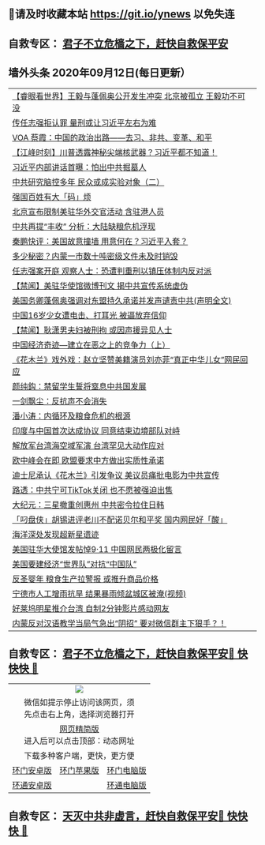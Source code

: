 ## 📩请及时收藏本站 https://git.io/ynews 以免失连</a>
## 自救专区： [君子不立危樯之下，赶快自救保平安 ](https://github.com/pwgy/td/blob/master/README.md)

## 墙外头条 2020年09月12日(每日更新）</a>

 <table>
<tr><td colspan="2" align="left"><a href="https://xdkiug.azureedge.net/?name=c1222618&key=krgexxuardvhjliu&from=gy2">【睿眼看世界】王毅与蓬佩奥公开发生冲突 北京被孤立 王毅功不可没</a></td></tr>
<tr><td colspan="2" align="left"><a href="https://xdkiug.azureedge.net/?name=c1222614&key=krgexxuardvhjliu&from=gy2">传任志强拒认罪 量刑或让习近平左右为难</a></td></tr>
<tr><td colspan="2" align="left"><a href="https://xdkiug.azureedge.net/?name=c1222613&key=krgexxuardvhjliu&from=gy2">VOA 蔡霞：中国的政治出路——去习、非共、变革、和平</a></td></tr>
<tr><td colspan="2" align="left"><a href="https://xdkiug.azureedge.net/?name=c1222617&key=krgexxuardvhjliu&from=gy2">【江峰时刻】川普透露神秘尖端核武器？习近平都不知道！</a></td></tr>
<tr><td colspan="2" align="left"><a href="https://xdkiug.azureedge.net/?name=c1222608&key=krgexxuardvhjliu&from=gy2">习近平内部讲话首曝：怕出中共掘墓人</a></td></tr>
<tr><td colspan="2" align="left"><a href="https://xdkiug.azureedge.net/?name=c1222565&key=krgexxuardvhjliu&from=gy2">中共研究脑控多年 民众或成实验对象（二）</a></td></tr>
<tr><td colspan="2" align="left"><a href="https://xdkiug.azureedge.net/?name=c1222640&key=krgexxuardvhjliu&from=gy2">强国百姓有大「码」烦</a></td></tr>
<tr><td colspan="2" align="left"><a href="https://xdkiug.azureedge.net/?name=c1222562&key=krgexxuardvhjliu&from=gy2">北京宣布限制美驻华外交官活动 含驻港人员</a></td></tr>
<tr><td colspan="2" align="left"><a href="https://xdkiug.azureedge.net/?name=c1222629&key=krgexxuardvhjliu&from=gy2">中共再提“丰收” 分析：大陆缺粮危机浮现</a></td></tr>
<tr><td colspan="2" align="left"><a href="https://xdkiug.azureedge.net/?name=c1222574&key=krgexxuardvhjliu&from=gy2">秦鹏快评：美国故意撞墙 用意何在？习近平入套？</a></td></tr>
<tr><td colspan="2" align="left"><a href="https://xdkiug.azureedge.net/?name=c1222596&key=krgexxuardvhjliu&from=gy2">多少秘密？内蒙一市数十吨密级文件未及时销毁</a></td></tr>
<tr><td colspan="2" align="left"><a href="https://xdkiug.azureedge.net/?name=c1222609&key=krgexxuardvhjliu&from=gy2">任志强案开庭 观察人士：恐遭判重刑以镇压体制内反对派</a></td></tr>
<tr><td colspan="2" align="left"><a href="https://xdkiug.azureedge.net/?name=c1222631&key=krgexxuardvhjliu&from=gy2">【禁闻】美驻华使馆微博刊文 揭中共宣传系统虚伪</a></td></tr>
<tr><td colspan="2" align="left"><a href="https://xdkiug.azureedge.net/?name=c1222610&key=krgexxuardvhjliu&from=gy2">美国务卿蓬佩奥强调对东盟持久承诺并发声谴责中共(声明全文)</a></td></tr>
<tr><td colspan="2" align="left"><a href="https://xdkiug.azureedge.net/?name=c1222593&key=krgexxuardvhjliu&from=gy2">中国16岁少女遭电击、打耳光 被逼放弃信仰</a></td></tr>
<tr><td colspan="2" align="left"><a href="https://xdkiug.azureedge.net/?name=c1222630&key=krgexxuardvhjliu&from=gy2">【禁闻】耿潇男夫妇被刑拘 或因声援异见人士</a></td></tr>
<tr><td colspan="2" align="left"><a href="https://xdkiug.azureedge.net/?name=c1222571&key=krgexxuardvhjliu&from=gy2">中国经济奇迹—建立在恶之上的竞争力（上）</a></td></tr>
<tr><td colspan="2" align="left"><a href="https://xdkiug.azureedge.net/?name=c1222576&key=krgexxuardvhjliu&from=gy2">《花木兰》戏外戏：赵立坚赞美籍演员刘亦菲“真正中华儿女”网民回应</a></td></tr>
<tr><td colspan="2" align="left"><a href="https://xdkiug.azureedge.net/?name=c1222641&key=krgexxuardvhjliu&from=gy2">颜纯鈎：禁留学生誓将窒息中共国发展</a></td></tr>
<tr><td colspan="2" align="left"><a href="https://xdkiug.azureedge.net/?name=c1222639&key=krgexxuardvhjliu&from=gy2">一剑飘尘：反抗声不会消失</a></td></tr>
<tr><td colspan="2" align="left"><a href="https://xdkiug.azureedge.net/?name=c1222638&key=krgexxuardvhjliu&from=gy2">潘小涛：内循环及粮食危机的根源</a></td></tr>
<tr><td colspan="2" align="left"><a href="https://xdkiug.azureedge.net/?name=c1222568&key=krgexxuardvhjliu&from=gy2">印度与中国首次达成协议 同意结束边境部队对峙</a></td></tr>
<tr><td colspan="2" align="left"><a href="https://xdkiug.azureedge.net/?name=c1222569&key=krgexxuardvhjliu&from=gy2">解放军台湾海空域军演 台湾罕见大动作应对</a></td></tr>
<tr><td colspan="2" align="left"><a href="https://xdkiug.azureedge.net/?name=c1222588&key=krgexxuardvhjliu&from=gy2">欧中峰会在即 欧盟要求中方做出实质性承诺</a></td></tr>
<tr><td colspan="2" align="left"><a href="https://xdkiug.azureedge.net/?name=c1222563&key=krgexxuardvhjliu&from=gy2">迪士尼承认《花木兰》引发争议 美议员痛批电影为中共宣传</a></td></tr>
<tr><td colspan="2" align="left"><a href="https://xdkiug.azureedge.net/?name=c1222572&key=krgexxuardvhjliu&from=gy2">路透：中共宁可TikTok关闭 也不愿被强迫出售</a></td></tr>
<tr><td colspan="2" align="left"><a href="https://xdkiug.azureedge.net/?name=c1222585&key=krgexxuardvhjliu&from=gy2">大纪元：三星撤重创惠州 中共密令拉住日韩</a></td></tr>
<tr><td colspan="2" align="left"><a href="https://xdkiug.azureedge.net/?name=c1222612&key=krgexxuardvhjliu&from=gy2">「叼盘侠」胡锡进评老川不配诺贝尔和平奖 国内网民好「酸」</a></td></tr>
<tr><td colspan="2" align="left"><a href="https://xdkiug.azureedge.net/?name=c1222589&key=krgexxuardvhjliu&from=gy2">海洋深处发现超新星遗迹</a></td></tr>
<tr><td colspan="2" align="left"><a href="https://xdkiug.azureedge.net/?name=c1222566&key=krgexxuardvhjliu&from=gy2">美国驻华大使馆发帖悼9·11 中国网民两极化留言</a></td></tr>
<tr><td colspan="2" align="left"><a href="https://xdkiug.azureedge.net/?name=c1222570&key=krgexxuardvhjliu&from=gy2">美国要建经济“世界队”对抗“中国队”</a></td></tr>
<tr><td colspan="2" align="left"><a href="https://xdkiug.azureedge.net/?name=c1222587&key=krgexxuardvhjliu&from=gy2">反圣婴年 粮食生产拉警报 或推升商品价格</a></td></tr>
<tr><td colspan="2" align="left"><a href="https://xdkiug.azureedge.net/?name=c1222573&key=krgexxuardvhjliu&from=gy2">宁德市人工增雨抗旱 结果暴雨倾盆城区被淹(视频)</a></td></tr>
<tr><td colspan="2" align="left"><a href="https://xdkiug.azureedge.net/?name=c1222628&key=krgexxuardvhjliu&from=gy2">好莱坞明星推介台湾 自制2分钟影片感动网友</a></td></tr>
<tr><td colspan="2" align="left"><a href="https://xdkiug.azureedge.net/?name=c1222607&key=krgexxuardvhjliu&from=gy2">内蒙反对汉语教学当局气急出“阴招” 要对微信群主下狠手？！</a></td></tr>
</table>

 ## 自救专区： [君子不立危樯之下，赶快自救保平安🍎 快快快 📩](https://github.com/pwgy/td/blob/master/README.md)
 
<table>
  <tr>
    <td colspan="3" align="center"><img src="https://cdn.jsdelivr.net/gh/opipe/up/oGate65.jpg"/></td>
  </tr>
  <tr>
    <td colspan="3" align="center">微信如提示停止访问该网页，须<br/>先点击右上角，选择浏览器打开</td>
  <tr>
  <tr>
    <td colspan="3" align="center"><a href="https://gitcdn.xyz/cdn/otiny/up/master/show005.htm">网页精简版</a><br/>进入后可以点击顶部：动态网址</td>
  </tr>
  <tr>
    <td colspan="3" align="center">下载多种客户端，更快，更方便</td>
  <tr>
  <tr>
    <td align="center"><a href="https://cdn.jsdelivr.net/gh/opipe/up/oGatea.apk">环门安卓版</a></td>
    <td align="center"><a href="https://x.co/odisk">环门苹果版</a></td>
    <td align="center"><a href="https://cdn.jsdelivr.net/gh/opipe/up/oGate.zip">环门电脑版</a></td>
  </tr>
  <tr>
    <td align="center"><a href="https://cdn.jsdelivr.net/gh/opipe/up/oPipe.apk">环通安卓版</a></td>
    <td align="center"></td>
    <td align="center"><a href="https://raw.githubusercontent.com/opipe/up/master/oPipe.zip">环通电脑版</a></td>
  </tr>
  
</table>


 ## 自救专区： [天灭中共非虚言，赶快自救保平安🍎 快快快 📩](https://github.com/pwgy/td/blob/master/README.md)
